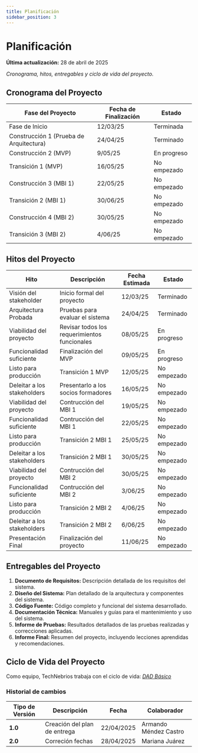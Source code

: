 ```yaml
---
title: Planificación
sidebar_position: 3
---
```


# Planificación

**Última actualización:** 28 de abril de 2025

_Cronograma, hitos, entregables y ciclo de vida del proyecto._

## Cronograma del Proyecto


| Fase del Proyecto                       | Fecha de Finalización | Estado      |
| --------------------------------------- | --------------------- | ----------- |
| Fase de Inicio                          | 12/03/25              | Terminada   |
| Construcción 1 (Prueba de Arquitectura) | 24/04/25              | Terminado   |
| Construcción 2 (MVP)                    | 9/05/25               | En progreso |
| Transición 1 (MVP)                      | 16/05/25              | No empezado |
| Construcción 3 (MBI 1)                  | 22/05/25              | No empezado |
| Transición 2 (MBI 1)                    | 30/06/25              | No empezado |
| Construcción 4 (MBI 2)                  | 30/05/25              | No empezado |
| Transición 3 (MBI 2)                    | 4/06/25               | No empezado |


## Hitos del Proyecto


| Hito                        | Descripción                                  | Fecha Estimada | Estado      |
| --------------------------  | ---------------------------------------      | -------------- | ----------- |
| Visión del stakeholder      | Inicio formal del proyecto                   | 12/03/25       | Terminado   |
| Arquitectura Probada        | Pruebas para evaluar el sistema              | 24/04/25       | Terminado   |
| Viabilidad del proyecto     | Revisar todos los requerimientos funcionales | 08/05/25       | En progreso |
| Funcionalidad suficiente    | Finalización del MVP                         | 09/05/25       | En progreso |
| Listo para producción       | Transición 1 MVP                             | 12/05/25       | No empezado |
| Deleitar a los stakeholders | Presentarlo a los socios formadores          | 16/05/25       | No empezado |
| Viabilidad del proyecto     | Contrucción del MBI 1                        | 19/05/25       | No empezado |
| Funcionalidad suficiente    | Contrucción del MBI 1                        | 22/05/25       | No empezado |
| Listo para producción       | Transición 2 MBI 1                           | 25/05/25       | No empezado |
| Deleitar a los stakeholders | Transición 2 MBI 1                           | 30/05/25       | No empezado |
| Viabilidad del proyecto     | Contrucción del MBI 2                        | 30/05/25       | No empezado |
| Funcionalidad suficiente    | Contrucción del MBI 2                        | 3/06/25        | No empezado |
| Listo para producción       | Transición 2 MBI 2                           | 4/06/25        | No empezado |
| Deleitar a los stakeholders | Transición 2 MBI 2                           | 6/06/25        | No empezado |
| Presentación Final          | Finalización del proyecto                    | 11/06/25       | No empezado |




## Entregables del Proyecto

1. **Documento de Requisitos:** Descripción detallada de los requisitos del sistema.
2. **Diseño del Sistema:** Plan detallado de la arquitectura y componentes del sistema.
3. **Código Fuente:** Código completo y funcional del sistema desarrollado.
4. **Documentación Técnica:** Manuales y guías para el mantenimiento y uso del sistema.
5. **Informe de Pruebas:** Resultados detallados de las pruebas realizadas y correcciones aplicadas.
6. **Informe Final:** Resumen del proyecto, incluyendo lecciones aprendidas y recomendaciones.

## Ciclo de Vida del Proyecto

Como equipo, TechNebrios trabaja con el ciclo de vida: <u>_[DAD Básico  ](https://codeandco-wiki.netlify.app/docs/recursos/ciclo-de-vida/)_</u>

### Historial de cambios

| **Tipo de Versión** | **Descripción**                        | **Fecha** | **Colaborador**               |
| ------------------- | -------------------------------------- | --------- | ----------------------------- |
| **1.0**             | Creación del plan de entrega | 22/04/2025 | Armando Méndez Castro   |
| **2.0**             | Correción fechas   | 28/04/2025 | Mariana Juárez  |